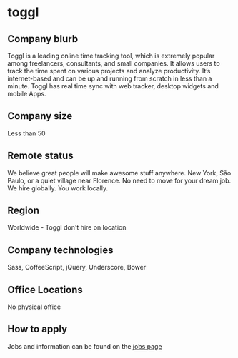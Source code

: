 # toggl

## Company blurb

Toggl is a leading online time tracking tool, which is extremely popular among freelancers, consultants, and small companies. It allows users to track the time spent on various projects and analyze productivity. It’s internet-based and can be up and running from scratch in less than a minute. Toggl has real time sync with web tracker, desktop widgets and mobile Apps.

## Company size

Less than 50

## Remote status

We believe great people will make awesome stuff anywhere. New York, São Paulo, or a quiet village near Florence. No need to move for your dream job. We hire globally. You work locally.

## Region

Worldwide - Toggl don't hire on location

## Company technologies

Sass, CoffeeScript, jQuery, Underscore, Bower

## Office Locations

No physical office

## How to apply

Jobs and information can be found on the [jobs page](http://jobs.toggl.com)
